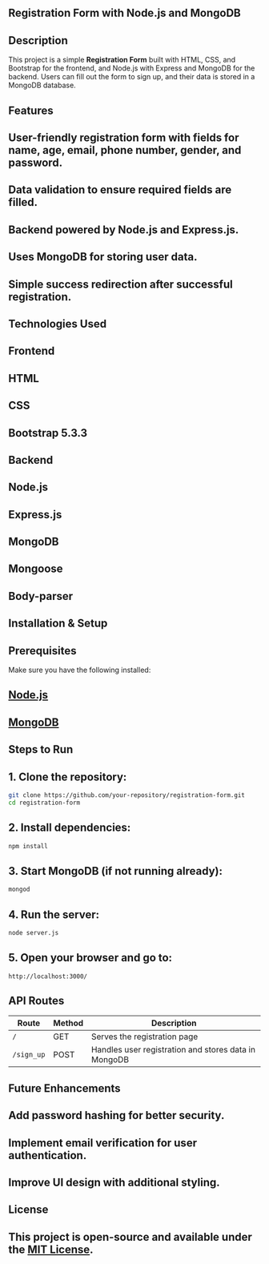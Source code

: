 ## Registration Form with Node.js and MongoDB

## Description
This project is a simple **Registration Form** built with HTML, CSS, and Bootstrap for the frontend, and Node.js with Express and MongoDB for the backend. Users can fill out the form to sign up, and their data is stored in a MongoDB database.

## Features
## User-friendly registration form with fields for **name, age, email, phone number, gender, and password**.
## Data validation to ensure required fields are filled.
## Backend powered by **Node.js and Express.js**.
## Uses **MongoDB** for storing user data.
## Simple success redirection after successful registration.

## Technologies Used
## Frontend
## **HTML**
## **CSS**
## **Bootstrap 5.3.3**

## Backend
## **Node.js**
## **Express.js**
## **MongoDB**
## **Mongoose**
## **Body-parser**

## Installation & Setup
## Prerequisites
Make sure you have the following installed:
## [Node.js](https://nodejs.org/)
## [MongoDB](https://www.mongodb.com/)

## Steps to Run
## 1. Clone the repository:
```sh
git clone https://github.com/your-repository/registration-form.git
cd registration-form
```

## 2. Install dependencies:
```sh
npm install
```

## 3. Start MongoDB (if not running already):
```sh
mongod
```

## 4. Run the server:
```sh
node server.js
```

## 5. Open your browser and go to:
```
http://localhost:3000/
```



## API Routes
| Route      | Method | Description |
|------------|--------|-------------|
| `/`        | GET    | Serves the registration page |
| `/sign_up` | POST   | Handles user registration and stores data in MongoDB |

## Future Enhancements
## Add **password hashing** for better security.
## Implement **email verification** for user authentication.
## Improve **UI design** with additional styling.



## License
## This project is open-source and available under the [MIT License](LICENSE).

